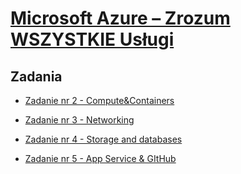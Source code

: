 # [Microsoft Azure – Zrozum WSZYSTKIE Usługi](https://szkolachmury.pl/microsoft-azure-zrozum-wszystkie-uslugi/)

## Zadania
* [Zadanie nr 2 - Compute&Containers](./zadanie2)

* [Zadanie nr 3 - Networking](./zadanie3)

* [Zadanie nr 4 - Storage and databases](./zadanie4)

* [Zadanie nr 5 - App Service & GItHub](./zadanie5)